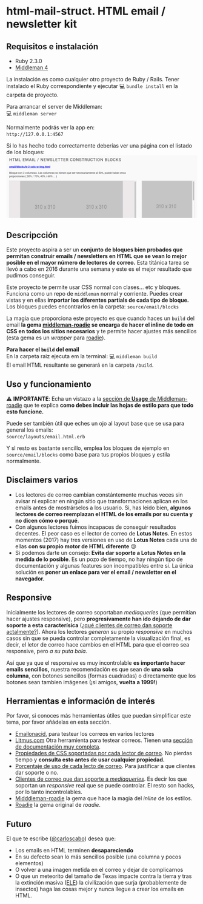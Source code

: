 html-mail-struct. HTML email / newsletter kit
=============================================

## Requisitos e instalación

- Ruby 2.3.0
- [Middleman 4](https://middlemanapp.com/)

La instalación es como cualquier otro proyecto de Ruby / Rails. Tener instalado el Ruby correspondiente y ejecutar 💻 `bundle install` en la carpeta de proyecto.

Para arrancar el server de Middleman:  
💻 `middleman server`

Normalmente podrás ver la app en:  
`http://127.0.0.1:4567`

Si lo has hecho todo correctamente deberías ver una página con el listado de los bloques:
![Página de bloqes](https://raw.githubusercontent.com/simplelogica/html-mail-struct/master/source/assets/images/snapshot.png)

## Descripcción

Este proyecto aspira a ser un **conjunto de bloques bien probados que permitan construir emails / newsletters en HTML que se vean lo mejor posible en el mayor número de lectores de correo.** Esta titánica tarea se llevó a cabo en 2016 durante una semana y este es el mejor resultado que pudimos conseguir.

Este proyecto te permite usar CSS normal con clases... etc y bloques. Funciona como un repo de `middleman` normal y corriente. Puedes crear vistas y en ellas **importar los diferentes partials de cada tipo de bloque.** Los bloques puedes encontrarlos en la carpeta: `source/email/blocks`

La magia que proporciona este proyecto es que cuando haces un `build` del email **la gema [middleman-roadie](https://github.com/vortizhe/middleman-roadie) se encarga de hacer el inline de todo en CSS en todos los sitios necesarios** y te permite hacer ajustes más sencillos (esta gema es un _wrapper_ para [roadie](https://github.com/Mange/roadie)).

**Para hacer el `build` del email**  
En la carpeta raiz ejecuta em la terminal: 💻 `middleman build`  
El email HTML resultante se generará en la carpeta `/build`.

## Uso y funcionamiento

⚠️ **IMPORTANTE**: Echa un vistazo a la [sección de **Usage** de Middleman-roadie](https://github.com/vortizhe/middleman-roadie#usage) que te explica **como debes incluír las hojas de estilo para que todo esto funcione.**

Puede ser también útil que eches un ojo al layout base que se usa para general los emails:  
`source/layouts/email.html.erb`

Y sl resto es bastante sencillo, emplea los bloques de ejemplo en `source/email/blocks` como base para tus propios bloques y estila normalmente.

## Disclaimers varios

- Los lectores de correo cambian constántemente muchas veces sin avisar ni explicar en ningún sitio que transformaciones aplican en los emails antes de mostrárselos a los usuario. Si, has leido bien, **algunos lectores de correo reemplazan el HTML de los emails por su cuenta y no dicen cómo o porqué**.
- Con algunos lectores fuimos incapaces de conseguir resultados decentes. El peor caso es el lector de correo de **Lotus Notes**. En estos momentos (2017) hay tres versiones en uso de **Lotus Notes** cada una de ellas **con su propio motor de HTML diferente** 😢
- Si podemos darte un consejo: **Evita dar soporte a Lotus Notes en la medida de lo posible**. Es un pozo de tiempo, no hay ningún tipo de documentación y algunas features son incompatibles entre si. La única solución es **poner un enlace para ver el email / newsletter en el navegador.**

## Responsive

Inicialmente los lectores de correo soportaban _mediaqueries_ (que permitían hacer ajustes responsive), pero **progresivamente han ido dejando de dar soporte a esta caracterísica** ([¿qué clientes de correo dan soporte actalmente?](https://litmus.com/help/email-clients/media-query-support/)). Ahora los lectores _generan_ su propio _responsive_ en muchos casos sin que se pueda controlar completamente la visualización final, es decir, el letor de correo hace cambios en el HTML para que el correo sea responsive, pero _a su puta bola_.

Así que ya que el responsive es muy incontrolable **es importante hacer emails sencillos,** nuestra recomendación es que sean de **una sola columna**, con botones sencillos (formas cuadradas) o directamente que los botones sean tambien imágenes (¡si amigos, **vuelta a 1999!**)

## Herramientas e información de interés

Por favor, si conoces más herramientas útiles que puedan simplificar este tema, por favor añádelas en esta sección.

- [Emailonacid](https://www.emailonacid.com/), para testear los correos en varios lectores
- [Litmus.com](https://litmus.com/) Otra herramienta para testear correos. Tienen una [sección de documentación muy completa](https://litmus.com/resources).
- [Propiedades de CSS soportadas por cada lector de correo](https://www.campaignmonitor.com/css/color-background/background-attachment/). No pierdas tiempo y **consulta esto antes de usar cualquier propiedad.**
- [Porcentaje de uso de cada lecto de correo](https://emailclientmarketshare.com/). Para justificar a que clientes dar soporte o no.
- [Clientes de correo que dan soporte a _mediaqueries_](https://litmus.com/help/email-clients/media-query-support/). Es decir los que soportan un _responsive_ real que se puede controlar. El resto son hacks, por lo tanto incontrolables.
- [Midddleman-roadie](https://github.com/vortizhe/middleman-roadie) la gema que hace la magia del _inline_ de los estilos.
- [Roadie](https://github.com/Mange/roadie) la gema original de _roadie_.

## Futuro

El que te escribe ([@carloscabo](https://github.com/carloscabo)) desea que:
- Los emails en HTML terminen **desapareciendo**
- En su defecto sean lo más sencillos posible (una columna y pocos elementos)
- O volver a una imagen metida en el correo y dejar de complicarnos
- O que un meteorito del tamaño de Texas impacte contra la tierra y tras la extinción masiva ([ELE](https://es.wikipedia.org/wiki/Evento_ligado_a_la_extinci%C3%B3n)) la civilización que surja (probablemente de insectos) haga las cosas mejor y nunca llegue a crear los emails en HTML.